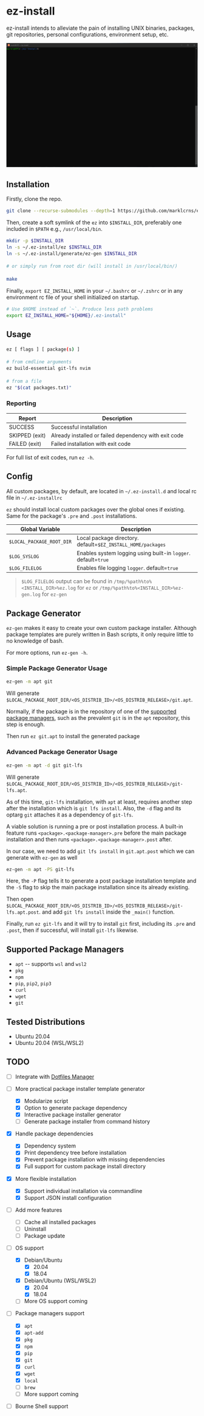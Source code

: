 # ez-install

ez-install intends to alleviate the pain of installing UNIX binaries, packages,
git repositories, personal configurations, environment setup, etc.

![Demo](./demo.gif)

## Installation

Firstly, clone the repo.

```bash
git clone --recurse-submodules --depth=1 https://github.com/marklcrns/ez-install ~/.ez-install
```

Then, create a soft symlink of the `ez` into `$INSTALL_DIR`, preferably one
included in `$PATH` e.g., `/usr/local/bin`.

```bash
mkdir -p $INSTALL_DIR
ln -s ~/.ez-install/ez $INSTALL_DIR
ln -s ~/.ez-install/generate/ez-gen $INSTALL_DIR

# or simply run from root dir (will install in /usr/local/bin/)

make
```

Finally, `export EZ_INSTALL_HOME` in your `~/.bashrc` or `~/.zshrc` or in any
environment rc file of your shell initialized on startup.

```bash
# Use $HOME instead of `~`. Produce less path problems
export EZ_INSTALL_HOME="${HOME}/.ez-install"
```

## Usage

```bash
ez [ flags ] [ package(s) ]

# from cmdline arguments
ez build-essential git-lfs nvim

# from a file
ez "$(cat packages.txt)"
```

### Reporting

| Report         | Description                                             |
|----------------|---------------------------------------------------------|
| SUCCESS        | Successful installation                                 |
| SKIPPED (exit) | Already installed or failed dependency with exit code   |
| FAILED (exit)  | Failed installation with exit code                      |

For full list of exit codes, run `ez -h`.

## Config

All custom packages, by default, are located in `~/.ez-install.d` and local rc
file in `~/.ez-installrc`

`ez` should install local custom packages over the global ones if existing. Same
for the package's `.pre` and `.post` installations.

| Global Variable           | Description                                                    |
|---------------------------|----------------------------------------------------------------|
| `$LOCAL_PACKAGE_ROOT_DIR` | Local package directory. default=`$EZ_INSTALL_HOME/packages`   |
| `$LOG_SYSLOG`             | Enables system logging using built-in `logger`. default=`true` |
| `$LOG_FILELOG`            | Enables file logging `logger`. default=`true`                  |

> `$LOG_FILELOG` output can be found in `/tmp/%path%to%<INSTALL_DIR>%ez.log` for
> `ez` or `/tmp/%path%to%<INSTALL_DIR>%ez-gen.log` for `ez-gen`

## Package Generator

`ez-gen` makes it easy to create your own custom package installer. Although
package templates are purely written in Bash scripts, it only require little to
no knowledge of bash.

For more options, run `ez-gen -h`.

### Simple Package Generator Usage

```bash
ez-gen -m apt git
```

Will generate
`$LOCAL_PACKAGE_ROOT_DIR/<OS_DISTRIB_ID>/<OS_DISTRIB_RELEASE>/git.apt`.

Normally, if the package is in the repository of one of the [supported package
managers](#supported-package-managers), such as the prevalent `git` is in the
`apt` repository, this step is enough.

Then run `ez git.apt` to install the generated package

### Advanced Package Generator Usage

```bash
ez-gen -m apt -d git git-lfs
```

Will generate
`$LOCAL_PACKAGE_ROOT_DIR/<OS_DISTRIB_ID>/<OS_DISTRIB_RELEASE>/git-lfs.apt`.

As of this time, `git-lfs` installation, with `apt` at least, requires another
step after the installation which is `git lfs install`. Also, the `-d` flag and
its optarg `git` attaches it as a dependency of `git-lfs`.

A viable solution is running a pre or post installation process. A built-in
feature runs `<package>.<package-manager>.pre` before the main package
installation and then runs `<package>.<package-manager>.post` after.

In our case, we need to add `git lfs install` in `git.apt.post` which we can
generate with `ez-gen` as well

```bash
ez-gen -m apt -PS git-lfs
```

Here, the `-P` flag tells it to generate a post package installation template
and the `-S` flag to skip the main package installation since its already
existing.

Then open
`$LOCAL_PACKAGE_ROOT_DIR/<OS_DISTRIB_ID>/<OS_DISTRIB_RELEASE>/git-lfs.apt.post`.
and add `git lfs install` inside the `_main()` function.

Finally, run `ez git-lfs` and it will try to install `git` first, including its
`.pre` and `.post`, then if successful, will install `git-lfs` likewise.

## Supported Package Managers

- `apt` -- supports `wsl` and `wsl2`
- `pkg`
- `npm`
- `pip`, `pip2`, `pip3`
- `curl`
- `wget`
- `git`

## Tested Distributions

- Ubuntu 20.04
- Ubuntu 20.04 (WSL/WSL2)

## TODO

- [ ] Integrate with [Dotfiles Manager](https://github.com/marklcrns/scripts/blob/master/tools/dotfiles/README.md)
- [ ] More practical package installer template generator
  - [X] Modularize script
  - [X] Option to generate package dependency
  - [X] Interactive package installer generator
  - [ ] Generate package installer from command history
- [X] Handle package dependencies
  - [X] Dependency system
  - [X] Print dependency tree before installation
  - [X] Prevent package installation with missing dependencies
  - [X] Full support for custom package install directory
- [X] More flexible installation
  - [X] Support individual installation via commandline
  - [X] Support JSON install configuration
- [ ] Add more features
  - [ ] Cache all installed packages
  - [ ] Uninstall
  - [ ] Package update
- [ ] OS support
  - [x] Debian/Ubuntu
    - [x] 20.04
    - [x] 18.04
  - [x] Debian/Ubuntu (WSL/WSL2)
    - [x] 20.04
    - [x] 18.04
  - [ ] More OS support coming
- [ ] Package managers support
  - [X] `apt`
  - [X] `apt-add`
  - [X] `pkg`
  - [X] `npm`
  - [X] `pip`
  - [X] `git`
  - [X] `curl`
  - [X] `wget`
  - [X] `local`
  - [ ] `brew`
  - [ ] More support coming
- [ ] Bourne Shell support

